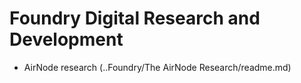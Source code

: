 # Foundry Digital Research and Development


- AirNode research (..Foundry/The AirNode Research/readme.md)

